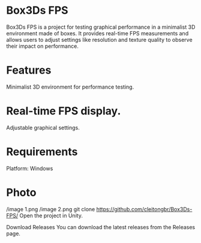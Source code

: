   # Box3Ds FPS
Box3Ds FPS is a project for testing graphical performance in a minimalist 3D environment made of boxes. It provides real-time FPS measurements and allows users to adjust settings like resolution and texture quality to observe their impact on performance.

  # Features
Minimalist 3D environment for performance testing.
  # Real-time FPS display.
Adjustable graphical settings.
  # Requirements
Platform: Windows

  # Photo
  /image 1.png
  /image 2.png
git clone https://github.com/cleitongbr/Box3Ds-FPS/
Open the project in Unity.

Download Releases
You can download the latest releases from the Releases page.
